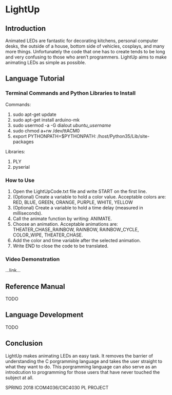 # LightUp

## Introduction

Animated LEDs are fantastic for decorating kitchens, personal computer desks, the outside of a house, bottom side of vehicles, cosplays, and many more things. Unfortunately the code that one has to create tends to be long and very confusing to those who aren’t programmers. LightUp aims to make animating LEDs as simple as possible.

## Language Tutorial

### Terminal Commands and Python Libraries to Install
Commands:
1. sudo apt-get update
2. sudo apt-get install arduino-mk
3. sudo usermod -a -G dialout *ubuntu_username*
4. sudo chmod a+rw /dev/ttACM0
5. export PYTHONPATH=$PYTHONPATH: /host/Python35/Lib/site-packages

Libraries:
1. PLY
2. pyserial

### How to Use
1. Open the LightUpCode.txt file and write START on the first line. 
2. (Optional) Create a variable to hold a color value. Acceptable colors are: RED, BLUE, GREEN, ORANGE, PURPLE, WHITE, YELLOW
3. (Optional) Create a variable to hold a time delay (measured in milliseconds). 
4. Call the animate function by writing: ANIMATE. 
5. Choose an animation. Acceptable animations are: THEATER_CHASE_RAINBOW, RAINBOW, RAINBOW_CYCLE, COLOR_WIPE, THEATER_CHASE. 
6. Add the color and time variable after the selected animation. 
7. Write END to close the code to be translated.

### Video Demonstration
...link...

## Reference Manual

TODO

## Language Development

TODO

## Conclusion

LightUp makes animating LEDs an easy task. It removes the barrier of understanding the C porgramming language and takes the user straight to what they want to do. This porgramming language can also serve as an introdcution to programming for those users that have never touched the subject at all. 

SPRING 2018 ICOM4036/CIIC4030 PL PROJECT
